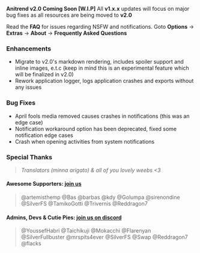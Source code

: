 __Anitrend v2.0 Coming Soon [W.I.P]__ All __v1.x.x__ updates will focus on major bug fixes as all resources are being moved to __v2.0__

Read the **FAQ** for issues regarding NSFW and notifications. Goto **Options** -> **Extras** -> **About** -> **Frequently Asked Questions**

### Enhancements
- Migrate to v2.0's markdown rendering, includes spoiler support and inline images, e.t.c (keep in mind this is an experimental feature which will be finalized in v2.0)
- Rework application logger, logs application crashes and exports without any issues

### Bug Fixes
- April fools media removed causes crashes in notifications (this was an edge case)
- Notification workaround option has been deprecated, fixed some notification edge cases
- Crash when opening activities from system notifications

### Special Thanks
> _Translators (minna arigato) & all of you lovely weebs <3_

#### Awesome Supporters: __[join us](https://www.patreon.com/wax911)__
> @artemisthemp @Bas @barbas @kdy @Golumpa @sirenondine @SilverFS @TamikoGotti @Trivernis @Reddragon7

#### Admins, Devs & Cutie Pies: __[join us on discord](https://discord.gg/2wzTqnF)__
> @YoussefHabri @Taichikuji @Mokacchi @Flarenyan @SilverFullbuster @mrspits4ever @SilverFS @Swap @Reddragon7 @flacks

